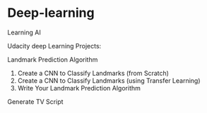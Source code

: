 # Deep-learning
Learning AI 

Udacity deep Learning Projects:

Landmark Prediction Algorithm
  1. Create a CNN to Classify Landmarks (from Scratch)
  2. Create a CNN to Classify Landmarks (using Transfer Learning)
  3. Write Your Landmark Prediction Algorithm

Generate TV Script
